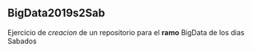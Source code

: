 ## BigData2019s2Sab
Ejercicio de _creacion_ de un repositorio para el **ramo** BigData de los dias Sabados

